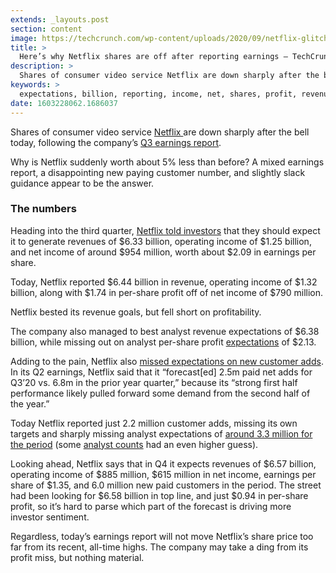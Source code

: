 ```yaml
--- 
extends: _layouts.post 
section: content 
image: https://techcrunch.com/wp-content/uploads/2020/09/netflix-glitch1.jpg?w=712 
title: > 
  Here’s why Netflix shares are off after reporting earnings – TechCrunch 
description: > 
  Shares of consumer video service Netflix are down sharply after the bell today, following the company’s Q3 earnings report.A mixed earnings report, a disappointing new paying customer number, and slightly slack guidance appear to be the answer.Today, Netflix reported $6.44 billion in revenue, operating income of $1.32 billion, along with $1.74 in per-share profit off of net income of $790 million.The company also managed to best analyst revenue expectations of $6.38 billion, while missing out on analyst per-share profit expectations of $2.13.Looking ahead, Netflix says that in Q4 it expects revenues of $6.57 billion, operating income of $885 million, $615 million in net income, earnings per share of $1.35, and 6.0 million new paid customers in the period. 
keywords: > 
  expectations, billion, reporting, income, net, shares, profit, revenue, techcrunch, earnings, analyst, netflix, million, heres 
date: 1603228062.1686037 
--- 
```

<div><p id="speakable-summary">Shares of consumer video service <a class="crunchbase-link" href="https://crunchbase.com/organization/netflix" target="_blank">Netflix </a> are down sharply after the bell today, following the company&#8217;s <a href="https://s22.q4cdn.com/959853165/files/doc_financials/2020/q3/FINAL-Q3-20-Shareholder-Letter.pdf">Q3 earnings report</a>.</p>
<p>Why is Netflix suddenly worth about 5% less than before? A mixed earnings report, a disappointing new paying customer number, and slightly slack guidance appear to be the answer.</p>
<h3>The numbers</h3>
<p>Heading into the third quarter, <a href="https://s22.q4cdn.com/959853165/files/doc_financials/2020/q2/FINAL-Q2-20-Shareholder-Letter-V3-with-Tables.pdf">Netflix told investors</a> that they should expect it to generate revenues of $6.33 billion, operating income of $1.25 billion, and net income of around $954 million, worth about $2.09 in earnings per share.</p><p class="piano-inline-promo"></p>
<p>Today, Netflix reported $6.44 billion in revenue, operating income of $1.32 billion, along with $1.74 in per-share profit off of net income of $790 million.</p>
<p>Netflix bested its revenue goals, but fell short on profitability.</p>
<p>The company also managed to best analyst revenue expectations of $6.38 billion, while missing out on analyst per-share profit <a href="https://finance.yahoo.com/quote/NFLX/analysis?p=NFLX">expectations</a> of $2.13.</p>
<p>Adding to the pain, Netflix also <a href="https://techcrunch.com/2020/10/20/netflix-growth-q3/">missed expectations on new customer adds</a>. In its Q2 earnings, Netflix said that it &#8220;forecast[ed] 2.5m paid net adds for Q3&#8217;20 vs. 6.8m in the prior year quarter,&#8221; because its &#8220;strong first half performance likely pulled forward some demand from the second half of the year.&#8221;</p>
<p>Today Netflix reported just 2.2 million customer adds, missing its own targets and sharply missing analyst expectations of <a href="https://seekingalpha.com/news/3623379-netflix-q3-2020-earnings-preview">around 3.3 million for the period</a> (some <a href="https://www.cnbc.com/2020/10/20/netflix-nflx-earnings-q3-2020.html">analyst counts</a> had an even higher guess).</p>
<p>Looking ahead, Netflix says that in Q4 it expects revenues of $6.57 billion, operating income of $885 million, $615 million in net income, earnings per share of $1.35, and 6.0 million new paid customers in the period. The street had been looking for $6.58 billion in top line, and just $0.94 in per-share profit, so it&#8217;s hard to parse which part of the forecast is driving more investor sentiment.</p>
<p>Regardless, today&#8217;s earnings report will not move Netflix&#8217;s share price too far from its recent, all-time highs. The company may take a ding from its profit miss, but nothing material.</p>
			</div>